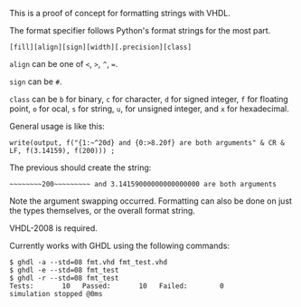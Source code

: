 This is a proof of concept for formatting strings with VHDL.

The format specifier follows Python's format strings for the most part.

    [fill][align][sign][width][.precision][class]

`align` can be one of `<`, `>`, `^`, `=`.

`sign` can be `#`.

`class` can be `b` for binary, `c` for character, `d` for signed integer, `f`
for floating point, `o` for ocal, `s` for string, `u`, for unsigned integer,
and `x` for hexadecimal.

General usage is like this:

```
write(output, f("{1:~^20d} and {0:>8.20f} are both arguments" & CR & LF, f(3.14159), f(200))) ;
```

The previous should create the string:

```
~~~~~~~~200~~~~~~~~~ and 3.14159000000000000000 are both arguments
```

Note the argument swapping occurred.  Formatting can also be done on just the types themselves,
or the overall format string.

VHDL-2008 is required.

Currently works with GHDL using the following commands:

```
$ ghdl -a --std=08 fmt.vhd fmt_test.vhd
$ ghdl -e --std=08 fmt_test
$ ghdl -r --std=08 fmt_test
Tests:       10   Passed:       10   Failed:        0
simulation stopped @0ms
```
